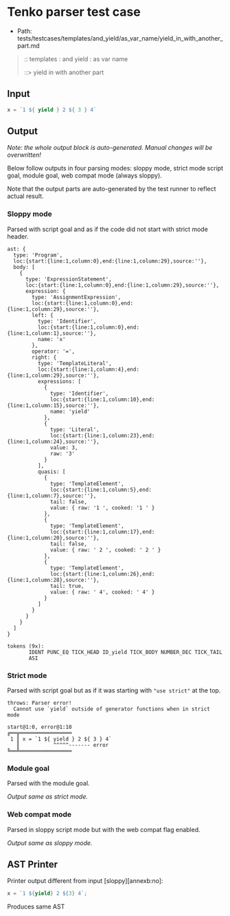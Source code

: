 # Tenko parser test case

- Path: tests/testcases/templates/and_yield/as_var_name/yield_in_with_another_part.md

> :: templates : and yield : as var name
>
> ::> yield in with another part

## Input

`````js
x = `1 ${ yield } 2 ${ 3 } 4`
`````

## Output

_Note: the whole output block is auto-generated. Manual changes will be overwritten!_

Below follow outputs in four parsing modes: sloppy mode, strict mode script goal, module goal, web compat mode (always sloppy).

Note that the output parts are auto-generated by the test runner to reflect actual result.

### Sloppy mode

Parsed with script goal and as if the code did not start with strict mode header.

`````
ast: {
  type: 'Program',
  loc:{start:{line:1,column:0},end:{line:1,column:29},source:''},
  body: [
    {
      type: 'ExpressionStatement',
      loc:{start:{line:1,column:0},end:{line:1,column:29},source:''},
      expression: {
        type: 'AssignmentExpression',
        loc:{start:{line:1,column:0},end:{line:1,column:29},source:''},
        left: {
          type: 'Identifier',
          loc:{start:{line:1,column:0},end:{line:1,column:1},source:''},
          name: 'x'
        },
        operator: '=',
        right: {
          type: 'TemplateLiteral',
          loc:{start:{line:1,column:4},end:{line:1,column:29},source:''},
          expressions: [
            {
              type: 'Identifier',
              loc:{start:{line:1,column:10},end:{line:1,column:15},source:''},
              name: 'yield'
            },
            {
              type: 'Literal',
              loc:{start:{line:1,column:23},end:{line:1,column:24},source:''},
              value: 3,
              raw: '3'
            }
          ],
          quasis: [
            {
              type: 'TemplateElement',
              loc:{start:{line:1,column:5},end:{line:1,column:7},source:''},
              tail: false,
              value: { raw: '1 ', cooked: '1 ' }
            },
            {
              type: 'TemplateElement',
              loc:{start:{line:1,column:17},end:{line:1,column:20},source:''},
              tail: false,
              value: { raw: ' 2 ', cooked: ' 2 ' }
            },
            {
              type: 'TemplateElement',
              loc:{start:{line:1,column:26},end:{line:1,column:28},source:''},
              tail: true,
              value: { raw: ' 4', cooked: ' 4' }
            }
          ]
        }
      }
    }
  ]
}

tokens (9x):
       IDENT PUNC_EQ TICK_HEAD ID_yield TICK_BODY NUMBER_DEC TICK_TAIL
       ASI
`````

### Strict mode

Parsed with script goal but as if it was starting with `"use strict"` at the top.

`````
throws: Parser error!
  Cannot use `yield` outside of generator functions when in strict mode

start@1:0, error@1:10
╔══╦═════════════════
 1 ║ x = `1 ${ yield } 2 ${ 3 } 4`
   ║           ^^^^^------- error
╚══╩═════════════════

`````


### Module goal

Parsed with the module goal.

_Output same as strict mode._

### Web compat mode

Parsed in sloppy script mode but with the web compat flag enabled.

_Output same as sloppy mode._

## AST Printer

Printer output different from input [sloppy][annexb:no]:

````js
x = `1 ${yield} 2 ${3} 4`;
````

Produces same AST
